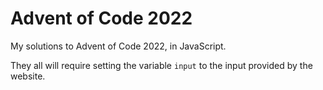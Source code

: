 # Advent of Code 2022

My solutions to Advent of Code 2022, in JavaScript.

They all will require setting the variable `input` to the input provided by the website.
